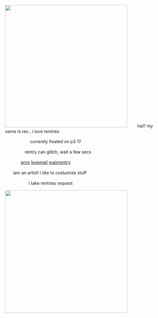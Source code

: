 <img src="https://i.imgur.com/BHy6Vjd.png&=80" width="400">
ㅤ
ㅤhai!! my name is reo , i love rentries

ㅤㅤㅤㅤㅤㅤ currently fixated on p3 ♡

ㅤㅤㅤㅤㅤrentry can glitch, wait a few secs

ㅤㅤㅤㅤ[prns](https://pronouns.cc/@kureomi) [lovemail](https://rentry.co/lovemailreo) [mainrentry](https://rentry.co/cinnamonp)

ㅤㅤiam an artist! i like to costumize stuff

ㅤㅤㅤㅤㅤㅤi take rentries request

<img src="https://i.imgur.com/qBiejRY.png&=80" width="400">
ㅤ
